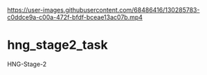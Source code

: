 

https://user-images.githubusercontent.com/68486416/130285783-c0ddce9a-c00a-472f-bfdf-bceae13ac07b.mp4

# hng_stage2_task

HNG-Stage-2

